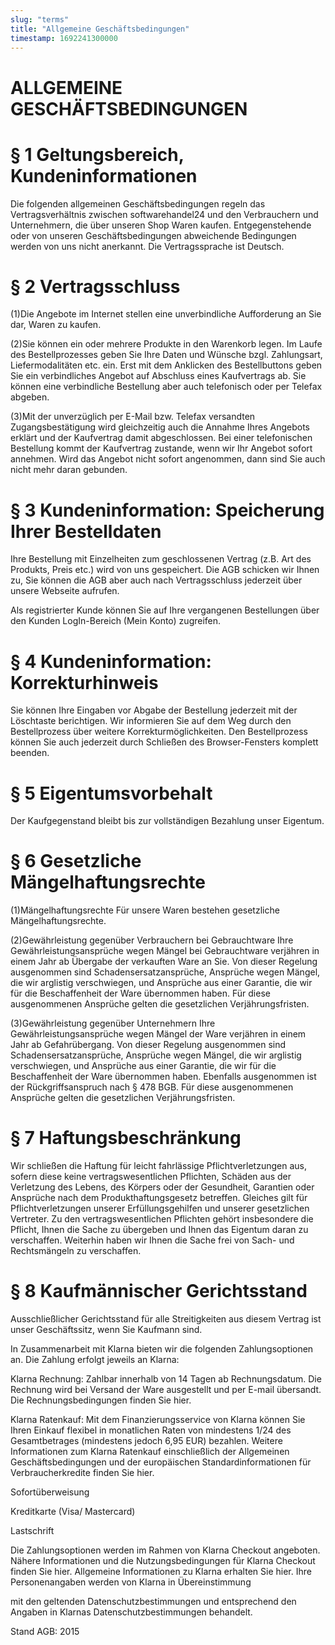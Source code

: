 ```yaml
---
slug: "terms"
title: "Allgemeine Geschäftsbedingungen"
timestamp: 1692241300000
---
```

# ALLGEMEINE GESCHÄFTSBEDINGUNGEN

# § 1 Geltungsbereich, Kundeninformationen

Die folgenden allgemeinen Geschäftsbedingungen regeln das Vertragsverhältnis zwischen softwarehandel24 und den Verbrauchern und Unternehmern, die über unseren Shop Waren kaufen. Entgegenstehende oder von unseren Geschäftsbedingungen abweichende Bedingungen werden von uns nicht anerkannt. Die Vertragssprache ist Deutsch.

# § 2 Vertragsschluss

(1)Die Angebote im Internet stellen eine unverbindliche Aufforderung an Sie dar, Waren zu kaufen.

(2)Sie können ein oder mehrere Produkte in den Warenkorb legen. Im Laufe des Bestellprozesses geben Sie Ihre Daten und Wünsche bzgl. Zahlungsart, Liefermodalitäten etc. ein. Erst mit dem Anklicken des Bestellbuttons geben Sie ein verbindliches Angebot auf Abschluss eines Kaufvertrags ab. Sie können eine verbindliche Bestellung aber auch telefonisch oder per Telefax abgeben.

(3)Mit der unverzüglich per E-Mail bzw. Telefax versandten Zugangsbestätigung wird gleichzeitig auch die Annahme Ihres Angebots erklärt und der Kaufvertrag damit abgeschlossen. Bei einer telefonischen Bestellung kommt der Kaufvertrag zustande, wenn wir Ihr Angebot sofort annehmen. Wird das Angebot nicht sofort angenommen, dann sind Sie auch nicht mehr daran gebunden.

# § 3 Kundeninformation: Speicherung Ihrer Bestelldaten

Ihre Bestellung mit Einzelheiten zum geschlossenen Vertrag (z.B. Art des Produkts, Preis etc.) wird von uns gespeichert. Die AGB schicken wir Ihnen zu, Sie können die AGB aber auch nach Vertragsschluss jederzeit über unsere Webseite aufrufen.

 Als registrierter Kunde können Sie auf Ihre vergangenen Bestellungen über den Kunden LogIn-Bereich (Mein Konto) zugreifen.

# § 4 Kundeninformation: Korrekturhinweis

Sie können Ihre Eingaben vor Abgabe der Bestellung jederzeit mit der Löschtaste berichtigen. Wir informieren Sie auf dem Weg durch den Bestellprozess über weitere Korrekturmöglichkeiten. Den Bestellprozess können Sie auch jederzeit durch Schließen des Browser-Fensters komplett beenden.

# § 5 Eigentumsvorbehalt

Der Kaufgegenstand bleibt bis zur vollständigen Bezahlung unser Eigentum.

# § 6 Gesetzliche Mängelhaftungsrechte

(1)Mängelhaftungsrechte
 Für unsere Waren bestehen gesetzliche Mängelhaftungsrechte.

(2)Gewährleistung gegenüber Verbrauchern bei Gebrauchtware
 Ihre Gewährleistungsansprüche wegen Mängel bei Gebrauchtware verjähren in einem Jahr ab Übergabe der verkauften Ware an Sie. Von dieser Regelung ausgenommen sind Schadensersatzansprüche, Ansprüche wegen Mängel, die wir arglistig verschwiegen, und Ansprüche aus einer Garantie, die wir für die Beschaffenheit der Ware übernommen haben. Für diese ausgenommenen Ansprüche gelten die gesetzlichen Verjährungsfristen.

(3)Gewährleistung gegenüber Unternehmern
 Ihre Gewährleistungsansprüche wegen Mängel der Ware verjähren in einem Jahr ab Gefahrübergang. Von dieser Regelung ausgenommen sind Schadensersatzansprüche, Ansprüche wegen Mängel, die wir arglistig verschwiegen, und Ansprüche aus einer Garantie, die wir für die Beschaffenheit der Ware übernommen haben. Ebenfalls ausgenommen ist der Rückgriffsanspruch nach § 478 BGB. Für diese ausgenommenen Ansprüche gelten die gesetzlichen Verjährungsfristen.

# § 7 Haftungsbeschränkung

Wir schließen die Haftung für leicht fahrlässige Pflichtverletzungen aus, sofern diese keine vertragswesentlichen Pflichten, Schäden aus der Verletzung des Lebens, des Körpers oder der Gesundheit, Garantien oder Ansprüche nach dem Produkthaftungsgesetz betreffen. Gleiches gilt für Pflichtverletzungen unserer Erfüllungsgehilfen und unserer gesetzlichen Vertreter. Zu den vertragswesentlichen Pflichten gehört insbesondere die Pflicht, Ihnen die Sache zu übergeben und Ihnen das Eigentum daran zu verschaffen. Weiterhin haben wir Ihnen die Sache frei von Sach- und Rechtsmängeln zu verschaffen.

# § 8 Kaufmännischer Gerichtsstand

Ausschließlicher Gerichtsstand für alle Streitigkeiten aus diesem Vertrag ist unser Geschäftssitz, wenn Sie Kaufmann sind.

In Zusammenarbeit mit Klarna bieten wir die folgenden Zahlungsoptionen an. Die Zahlung erfolgt jeweils an Klarna:

Klarna Rechnung: Zahlbar innerhalb von 14 Tagen ab Rechnungsdatum. Die Rechnung wird bei Versand der 
Ware ausgestellt und per E-mail übersandt. Die Rechnungsbedingungen finden Sie hier.

Klarna Ratenkauf: Mit dem Finanzierungsservice von Klarna können Sie Ihren Einkauf flexibel in monatlichen 
Raten von mindestens 1/24 des Gesamtbetrages (mindestens jedoch 6,95 EUR) bezahlen. Weitere Informationen 
zum Klarna Ratenkauf einschließlich der Allgemeinen Geschäftsbedingungen und der europäischen Standardinformationen
für Verbraucherkredite finden Sie hier.

Sofortüberweisung

Kreditkarte (Visa/ Mastercard)

Lastschrift

Die Zahlungsoptionen werden im Rahmen von Klarna Checkout angeboten. Nähere Informationen und die Nutzungsbedingungen für Klarna
Checkout finden Sie hier. Allgemeine Informationen zu Klarna erhalten Sie hier. Ihre Personenangaben werden von Klarna in Übereinstimmung

 mit den geltenden Datenschutzbestimmungen und entsprechend den Angaben in Klarnas Datenschutzbestimmungen behandelt.

Stand AGB: 2015